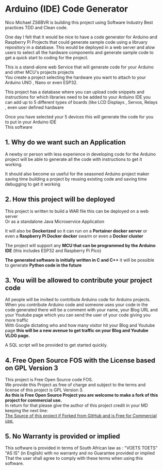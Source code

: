 # Arduino (IDE) Code Generator
Nico Michael ZS6BVR is building this project using Software Industry Best practices TDD and Clean code.

One day I felt that it would be nice to have a code generator for Arduino and Raspberry Pi Projects that could generate sample code using a libruary repository in a database.
This would be deployed in a web server and alow users to select all the hardware components and generate sample code to get a quick start to coding for the project.

This is a stand-alone web Service that will generate code for your Arduino and other MCU's projects projects  
You create a project selecting the hardware you want to attach to your Arduino UNO , Nano or even ESP32.  
  

This project has a database where you can upload code snippets and instructions for which libraries need to be added to your Arduino IDE you can add up to 5 different types of boards (like LCD Displays , Servos, Relays , even user defined hardware

Once you have selected your 5 devices this will generate the code for you to put in your Arduino IDE  
This software 

## 1. Why do we want such an Application 
A newby or person with less experience in developing code for the Arduino project will be able to generate all the code with instructions to get it working.  
  
It should also become so useful for the seasoned Arduino project maker saving time building a project by reusing existing code and saving time debugging to get it working 


## 2. How this project will be deployed
This project is written to build a WAR file this can be deployed on a web server  
Or as a standalone Java Microservice Application  
  
It will also be **Dockerized** so it can run on a **Portainer docker server** or even a **Raspberry Pi Docker docker** swarm or even a **Docker cluster**

The project will support any **MCU that can be programmed by the Arduino IDE** (this includes ESP32 and Raspberry Pi Pico)  
  
**The generated software is initially written in C and C++** it will be possible to generate **Python code in the future**   
  
## 3. You will be allowed to contribute your project code
All people will be invited to contribute Arduino code for Arduino projects. When you contribute Arduino code and someone uses your code in the code generated there will be a comment with your name, your Blog URL and your Youtube page which you can send the user of your code giving you more traffic   
With Google dictating who and how many visitor hit your Blog and Youtube page **this will be a new avenue to get traffic on your Blog and Youtube VLOG page.**  

A SQL script will be provided to get started quickly.

## 4. Free Open Source FOS with the License based on GPL Version 3

This project is Free Open Source code FOS.   
We provide this Project as free of charge and subject to the terms and license of this project is GPL Version 3.   
**As this is Free Open Source Project you are welcome to make a fork of this project for commercial use.**   
In return for that please give the author of this project credit in your MD keeping the next line:   
[The Source of this project if Forked from GitHub and is Free for Commercial use.](https://github.com/nic0michael/RabbitMQProducerMicroservice)

## 5. No Warranty is provided or implied
This software is provided in terms of South African law as : "VOETS TOETS" "AS IS" (in English) with no warranty and no Guarantee provided or implied That the user shall agree to comply with these terms when using this software.

